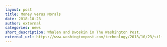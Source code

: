 ```yaml
---
layout: post
title: Money verus Morals
date: 2018-10-23
author: external
categories: news
short_description: Whalen and Dwoskin in The Washington Post.
external_url: https://www.washingtonpost.com/technology/2018/10/23/silicon-valley-struggles-voice-its-concerns-over-khashoggi-killing-amid-vast-saudi-money-influence/
---
```

